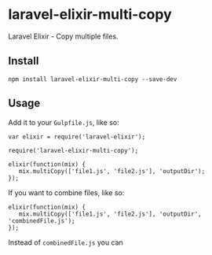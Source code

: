 # laravel-elixir-multi-copy
Laravel Elixir - Copy multiple files.  

## Install

```
npm install laravel-elixir-multi-copy --save-dev
```

## Usage

Add it to your `Gulpfile.js`, like so:

```
var elixir = require('laravel-elixir');

require('laravel-elixir-multi-copy');

elixir(function(mix) {
   mix.multiCopy(['file1.js', 'file2.js'], 'outputDir');
});
```

If you want to combine files, like so:

```
elixir(function(mix) {
   mix.multiCopy(['file1.js', 'file2.js'], 'outputDir', 'combinedFile.js');
});
```
Instead of `combinedFile.js` you can 
